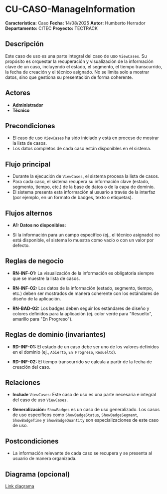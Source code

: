 # CU-CASO-ManageInformation

**Característica:** Caso
**Fecha:** 14/08/2025
**Autor:** Humberto Herrador
**Departamento:** CITEC
**Proyecto:** TECTRACK


## Descripción
Este caso de uso es una parte integral del caso de uso `ViewCases`. Su propósito es orquestar la recuperación y visualización de la información clave de un caso, incluyendo el estado, el segmento, el tiempo transcurrido, la fecha de creación y el técnico asignado. No se limita solo a mostrar datos, sino que gestiona su presentación de forma coherente.

## Actores
-   **Administrador**
-   **Técnico**

## Precondiciones
-   El caso de uso `ViewCases` ha sido iniciado y está en proceso de mostrar la lista de casos.
-   Los datos completos de cada caso están disponibles en el sistema.

## Flujo principal
-   Durante la ejecución de `ViewCases`, el sistema procesa la lista de casos.
-   Para cada caso, el sistema recupera su información clave (estado, segmento, tiempo, etc.) de la base de datos o de la capa de dominio.
-   El sistema presenta esta información al usuario a través de la interfaz (por ejemplo, en un formato de badges, texto o etiquetas).

## Flujos alternos
- **A1: Datos no disponibles:**

-   Si la información para un campo específico (ej., el técnico asignado) no está disponible, el sistema lo muestra como vacío o con un valor por defecto.

## Reglas de negocio
-   **RN-INF-01:** La visualización de la información es obligatoria siempre que se muestre la lista de casos.
    
-   **RN-INF-02:** Los datos de la información (estado, segmento, tiempo, etc.) deben ser mostrados de manera coherente con los estándares de diseño de la aplicación.
    
-   **RN-BAD-02:** Los badges deben seguir los estándares de diseño y colores definidos para la aplicación (ej. color verde para "Resuelto", amarillo para "En Progreso").
## Reglas de dominio (invariantes)
-   **RD-INF-01:** El estado de un caso debe ser uno de los valores definidos en el dominio (ej., `Abierto`, `En Progreso`, `Resuelto`).
    
-   **RD-INF-02:** El tiempo transcurrido se calcula a partir de la fecha de creación del caso.

## Relaciones
-   **Include** `ViewCases`: Este caso de uso es una parte necesaria e integral del caso de uso `ViewCases`.
    
-   **Generalización:** `ShowBadges` es un caso de uso generalizado. Los casos de uso específicos como `ShowBadgeStatus`, `ShowBadgeSegment`, `ShowBadgeTime` y `ShowBadgeQuantity` son especializaciones de este caso de uso.

## Postcondiciones
- La información relevante de cada caso se recupera y se presenta al usuario de manera organizada.

## Diagrama (opcional)
[Link diagrama](https://app.diagrams.net/#Hgrupotecun-citec-wbeto/portal-tectrack-vite/use-case-diagram/docs/casos-uso/caso/CU-CASO.drawio#%7B%22pageId%22:%2258KHKjolmZH9Jl-Zs60m%22%7D)
<!--stackedit_data:
eyJoaXN0b3J5IjpbLTEyODM4NjQ3MV19
-->